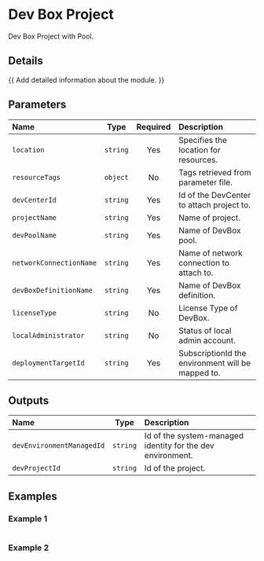 # Dev Box Project

Dev Box Project with Pool.

## Details

{{ Add detailed information about the module. }}

## Parameters

| Name                    | Type     | Required | Description                                       |
| :---------------------- | :------: | :------: | :------------------------------------------------ |
| `location`              | `string` | Yes      | Specifies the location for resources.             |
| `resourceTags`          | `object` | No       | Tags retrieved from parameter file.               |
| `devCenterId`           | `string` | Yes      | Id of the DevCenter to attach project to.         |
| `projectName`           | `string` | Yes      | Name of project.                                  |
| `devPoolName`           | `string` | Yes      | Name of DevBox pool.                              |
| `networkConnectionName` | `string` | Yes      | Name of network connection to attach to.          |
| `devBoxDefinitionName`  | `string` | Yes      | Name of DevBox definition.                        |
| `licenseType`           | `string` | No       | License Type of DevBox.                           |
| `localAdministrator`    | `string` | No       | Status of local admin account.                    |
| `deploymentTargetId`    | `string` | Yes      | SubscriptionId the environment will be mapped to. |

## Outputs

| Name                      | Type     | Description                                                |
| :------------------------ | :------: | :--------------------------------------------------------- |
| `devEnvironmentManagedId` | `string` | Id of the system-managed identity for the dev environment. |
| `devProjectId`            | `string` | Id of the project.                                         |

## Examples

### Example 1

```bicep
```

### Example 2

```bicep
```